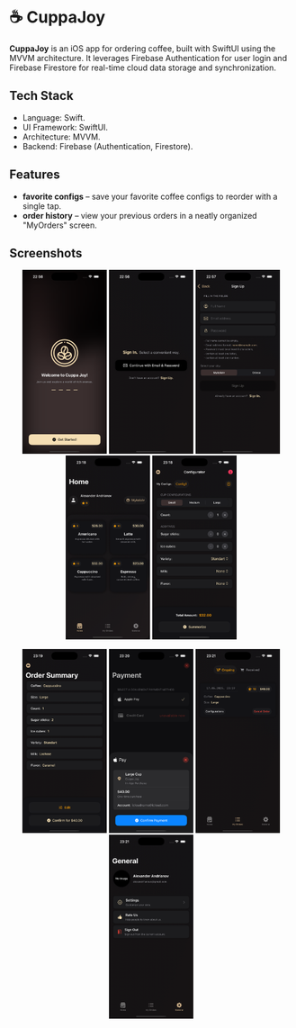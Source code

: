 # ☕️ CuppaJoy

**CuppaJoy** is an iOS app for ordering coffee, built with SwiftUI using the MVVM architecture. It leverages Firebase Authentication for user login and Firebase Firestore for real-time cloud data storage and synchronization.

## Tech Stack

- Language: Swift.
- UI Framework: SwiftUI.
- Architecture: MVVM.
- Backend: Firebase (Authentication, Firestore).

## Features

- **favorite configs** – save your favorite coffee configs to reorder with a single tap.
- **order history** – view your previous orders in a neatly organized "MyOrders" screen.

## Screenshots

<p align="center">
  <img src="app-screenshots/1_Onboarding.png" width="150" alt="Onboarding" />
  <img src="app-screenshots/2_Login.png" width="150" alt="Login" />
  <img src="app-screenshots/3_Registration.png" width="150" alt="Registration" />
  <img src="app-screenshots/4_Home.png" width="150" alt="Home" />
  <img src="app-screenshots/5_OrderConfigurator.png" width="150" alt="Order Configurator" />
</p>

<p align="center">
  <img src="app-screenshots/6_OrderSummary.png" width="150" alt="Order Summary" />
  <img src="app-screenshots/7_Payment.png" width="150" alt="Order Payment" />
  <img src="app-screenshots/8_MyOrders.png" width="150" alt="My Orders" />
  <img src="app-screenshots/9_General.png" width="150" alt="General" />
</p>
